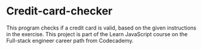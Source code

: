 # Credit-card-checker
This program checks if a credit card is valid, based on the given instructions in the exercise.
This project is part of the Learn JavaScript course on the Full-stack engineer career path from Codecademy.
